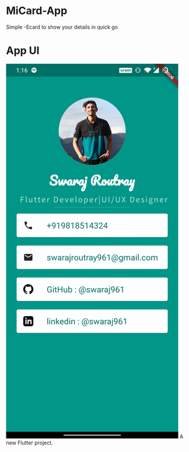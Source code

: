 # MiCard-App
Simple -Ecard to show your details in quick go
# App UI 
![app](https://github.com/swaraj961/MiCard-App/blob/master/micardapp/assets/Screenshot_20200322-011602.jpg)
A new Flutter project.
